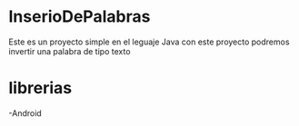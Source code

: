 # InserioDePalabras
Este es un proyecto simple en el leguaje Java
con este proyecto podremos invertir una palabra  de tipo texto
# librerias
-Android

